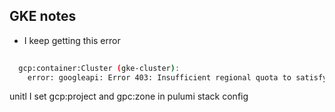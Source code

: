 
## GKE notes
- I keep getting this error
```bash
 
  gcp:container:Cluster (gke-cluster):
    error: googleapi: Error 403: Insufficient regional quota to satisfy request: resource "IN_USE_ADDRESSES": request requires '6.0' and is short '2.0'. project has a quota of '4.0' with '4.0' available. View and manage quotas at https://console.cloud.google.com/iam-admin/quotas?usage=USED&project=personal-kubernetes-269002., forbidden
```
unitl I set gcp:project and gpc:zone in pulumi stack config
